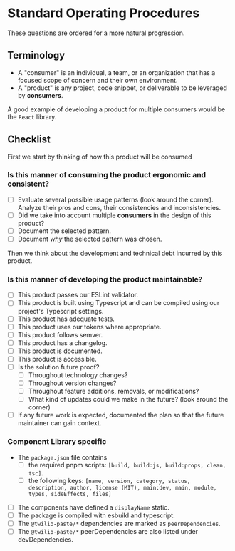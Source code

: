 # Standard Operating Procedures

These questions are ordered for a more natural progression.

## Terminology

- A "consumer" is an individual, a team, or an organization that has a focused scope of concern and their own environment.
- A "product" is any project, code snippet, or deliverable to be leveraged by **consumers**.

A good example of developing a product for multiple consumers would be the `React` library.

## Checklist

First we start by thinking of how this product will be consumed

### Is this manner of consuming the product ergonomic and consistent?

- [ ] Evaluate several possible usage patterns (look around the corner). Analyze their pros and cons, their consistencies and inconsistencies.
- [ ] Did we take into account multiple **consumers** in the design of this product?
- [ ] Document the selected pattern.
- [ ] Document _why_ the selected pattern was chosen.

Then we think about the development and technical debt incurred by this product.

### Is this manner of developing the product maintainable?

- [ ] This product passes our ESLint validator.
- [ ] This product is built using Typescript and can be compiled using our project's Typescript settings.
- [ ] This product has adequate tests.
- [ ] This product uses our tokens where appropriate.
- [ ] This product follows semver.
- [ ] This product has a changelog.
- [ ] This product is documented.
- [ ] This product is accessible.
- [ ] Is the solution future proof?
  - [ ] Throughout technology changes?
  - [ ] Throughout version changes?
  - [ ] Throughout feature additions, removals, or modifications?
  - [ ] What kind of updates could we make in the future? (look around the corner)
- [ ] If any future work is expected, documented the plan so that the future maintainer can gain context.

### Component Library specific

- The `package.json` file contains
  - [ ] the required pnpm scripts: `[build, build:js, build:props, clean, tsc]`.
  - [ ] the following keys: `[name, version, category, status, description, author, license (MIT), main:dev, main, module, types, sideEffects, files]`
- [ ] The components have defined a `displayName` static.
- [ ] The package is compiled with esbuild and typescript.
- [ ] The `@twilio-paste/*` dependencies are marked as `peerDependencies`.
- [ ] The `@twilio-paste/*` peerDependencies are also listed under devDependencies.
